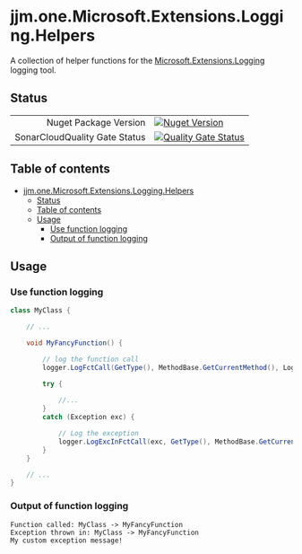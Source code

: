# jjm.one.Microsoft.Extensions.Logging.Helpers

A collection of helper functions for the [Microsoft.Extensions.Logging](https://www.nuget.org/packages/Microsoft.Extensions.Logging) logging tool.

## Status

|                       |                       |
|----------------------:|-----------------------|
| Nuget Package Version | [![Nuget Version](https://img.shields.io/nuget/v/jjm.one.Microsoft.Extensions.Logging.Helpers?style=flat-square)](https://www.nuget.org/packages/jjm.one.Microsoft.Extensions.Logging.Helpers/) |
| SonarCloudQuality Gate Status | [![Quality Gate Status](https://sonarcloud.io/api/project_badges/measure?project=jjm-one_jjm.one.Microsoft.Extensions.Logging.Helpers&metric=alert_status)](https://sonarcloud.io/summary/new_code?id=jjm-one_jjm.one.Microsoft.Extensions.Logging.Helpers) |

## Table of contents

- [jjm.one.Microsoft.Extensions.Logging.Helpers](#jjmonemicrosoftextensionslogginghelpers)
  - [Status](#status)
  - [Table of contents](#table-of-contents)
  - [Usage](#usage)
    - [Use function logging](#use-function-logging)
    - [Output of function logging](#output-of-function-logging)

## Usage

### Use function logging

```csharp
class MyClass {

    // ...

    void MyFancyFunction() {

        // log the function call
        logger.LogFctCall(GetType(), MethodBase.GetCurrentMethod(), LogLevel.Debug);

        try {
            
            //...
        }
        catch (Exception exc) {

            // Log the exception
            logger.LogExcInFctCall(exc, GetType(), MethodBase.GetCurrentMethod(), "My custom exception message!", LogLevel.Error);
        }
    }

    // ...
}
```

### Output of function logging

```text
Function called: MyClass -> MyFancyFunction
Exception thrown in: MyClass -> MyFancyFunction
My custom exception message!
```
